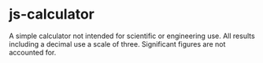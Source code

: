 # js-calculator

A simple calculator not intended for scientific or engineering use. All results including a decimal use a scale of three.
Significant figures are not accounted for.